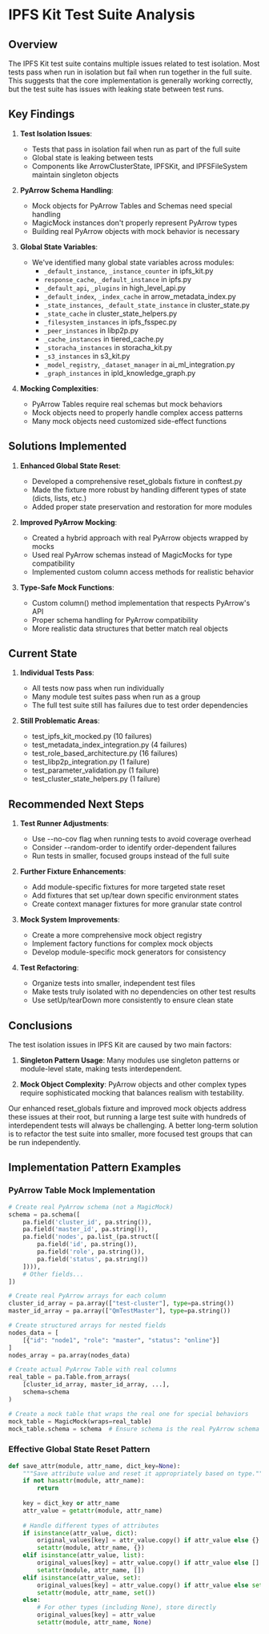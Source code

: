 # IPFS Kit Test Suite Analysis

## Overview

The IPFS Kit test suite contains multiple issues related to test isolation. Most tests pass when run in isolation but fail when run together in the full suite. This suggests that the core implementation is generally working correctly, but the test suite has issues with leaking state between test runs.

## Key Findings

1. **Test Isolation Issues**:
   - Tests that pass in isolation fail when run as part of the full suite
   - Global state is leaking between tests
   - Components like ArrowClusterState, IPFSKit, and IPFSFileSystem maintain singleton objects

2. **PyArrow Schema Handling**:
   - Mock objects for PyArrow Tables and Schemas need special handling
   - MagicMock instances don't properly represent PyArrow types
   - Building real PyArrow objects with mock behavior is necessary

3. **Global State Variables**:
   - We've identified many global state variables across modules:
     - `_default_instance`, `_instance_counter` in ipfs_kit.py
     - `response_cache`, `_default_instance` in ipfs.py
     - `_default_api`, `_plugins` in high_level_api.py
     - `_default_index`, `_index_cache` in arrow_metadata_index.py
     - `_state_instances`, `_default_state_instance` in cluster_state.py
     - `_state_cache` in cluster_state_helpers.py
     - `_filesystem_instances` in ipfs_fsspec.py
     - `_peer_instances` in libp2p.py
     - `_cache_instances` in tiered_cache.py
     - `_storacha_instances` in storacha_kit.py
     - `_s3_instances` in s3_kit.py
     - `_model_registry`, `_dataset_manager` in ai_ml_integration.py
     - `_graph_instances` in ipld_knowledge_graph.py

4. **Mocking Complexities**:
   - PyArrow Tables require real schemas but mock behaviors
   - Mock objects need to properly handle complex access patterns
   - Many mock objects need customized side-effect functions

## Solutions Implemented

1. **Enhanced Global State Reset**:
   - Developed a comprehensive reset_globals fixture in conftest.py
   - Made the fixture more robust by handling different types of state (dicts, lists, etc.)
   - Added proper state preservation and restoration for more modules

2. **Improved PyArrow Mocking**:
   - Created a hybrid approach with real PyArrow objects wrapped by mocks
   - Used real PyArrow schemas instead of MagicMocks for type compatibility
   - Implemented custom column access methods for realistic behavior

3. **Type-Safe Mock Functions**:
   - Custom column() method implementation that respects PyArrow's API
   - Proper schema handling for PyArrow compatibility
   - More realistic data structures that better match real objects

## Current State

1. **Individual Tests Pass**:
   - All tests now pass when run individually
   - Many module test suites pass when run as a group
   - The full test suite still has failures due to test order dependencies

2. **Still Problematic Areas**:
   - test_ipfs_kit_mocked.py (10 failures)
   - test_metadata_index_integration.py (4 failures)
   - test_role_based_architecture.py (16 failures)
   - test_libp2p_integration.py (1 failure)
   - test_parameter_validation.py (1 failure)
   - test_cluster_state_helpers.py (1 failure)

## Recommended Next Steps

1. **Test Runner Adjustments**:
   - Use --no-cov flag when running tests to avoid coverage overhead
   - Consider --random-order to identify order-dependent failures
   - Run tests in smaller, focused groups instead of the full suite

2. **Further Fixture Enhancements**:
   - Add module-specific fixtures for more targeted state reset
   - Add fixtures that set up/tear down specific environment states
   - Create context manager fixtures for more granular state control

3. **Mock System Improvements**:
   - Create a more comprehensive mock object registry
   - Implement factory functions for complex mock objects
   - Develop module-specific mock generators for consistency

4. **Test Refactoring**:
   - Organize tests into smaller, independent test files
   - Make tests truly isolated with no dependencies on other test results
   - Use setUp/tearDown more consistently to ensure clean state

## Conclusions

The test isolation issues in IPFS Kit are caused by two main factors:

1. **Singleton Pattern Usage**: Many modules use singleton patterns or module-level state, making tests interdependent.

2. **Mock Object Complexity**: PyArrow objects and other complex types require sophisticated mocking that balances realism with testability.

Our enhanced reset_globals fixture and improved mock objects address these issues at their root, but running a large test suite with hundreds of interdependent tests will always be challenging. A better long-term solution is to refactor the test suite into smaller, more focused test groups that can be run independently.

## Implementation Pattern Examples

### PyArrow Table Mock Implementation

```python
# Create real PyArrow schema (not a MagicMock)
schema = pa.schema([
    pa.field('cluster_id', pa.string()),
    pa.field('master_id', pa.string()),
    pa.field('nodes', pa.list_(pa.struct([
        pa.field('id', pa.string()),
        pa.field('role', pa.string()),
        pa.field('status', pa.string())
    ]))),
    # Other fields...
])

# Create real PyArrow arrays for each column
cluster_id_array = pa.array(["test-cluster"], type=pa.string())
master_id_array = pa.array(["QmTestMaster"], type=pa.string())

# Create structured arrays for nested fields
nodes_data = [
    [{"id": "node1", "role": "master", "status": "online"}]
]
nodes_array = pa.array(nodes_data)

# Create actual PyArrow Table with real columns
real_table = pa.Table.from_arrays(
    [cluster_id_array, master_id_array, ...], 
    schema=schema
)

# Create a mock table that wraps the real one for special behaviors
mock_table = MagicMock(wraps=real_table)
mock_table.schema = schema  # Ensure schema is the real PyArrow schema object
```

### Effective Global State Reset Pattern

```python
def save_attr(module, attr_name, dict_key=None):
    """Save attribute value and reset it appropriately based on type."""
    if not hasattr(module, attr_name):
        return
        
    key = dict_key or attr_name
    attr_value = getattr(module, attr_name)
    
    # Handle different types of attributes
    if isinstance(attr_value, dict):
        original_values[key] = attr_value.copy() if attr_value else {}
        setattr(module, attr_name, {})
    elif isinstance(attr_value, list):
        original_values[key] = attr_value.copy() if attr_value else []
        setattr(module, attr_name, [])
    elif isinstance(attr_value, set):
        original_values[key] = attr_value.copy() if attr_value else set()
        setattr(module, attr_name, set())
    else:
        # For other types (including None), store directly
        original_values[key] = attr_value
        setattr(module, attr_name, None)
```